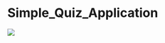 # Simple_Quiz_Application   

![]( https://pbs.twimg.com/media/Fc0_O7oWQAAqO69?format=jpg&name=large  )
